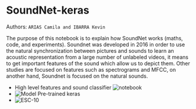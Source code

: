 # SoundNet-keras
Authors: `ARIAS Camila
    and IBARRA Kevin` 
    
The purpose of this notebook is to explain how SoundNet works (maths, code, and experiments). Soundnet was developed in 2016 in order to use the natural synchronization between pictures and sounds to learn an acoustic representation from a large number of unlabeled videos, it means to get important features of the sound which allow us to depict them. Other studies are focused on features such as spectrograms and MFCC, on another hand, Soundnet is focused on the natural sounds.

- High level features and sound classifier
![notebook](../master/TP's/SoundNet_arias_ibarra.ipynb)
- ![Model Pre-trained keras](../master/soundnet_keras-master)
- ![ESC-10](../master/ESC-50-master)
